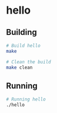# hello

## Building

```bash
# Build hello
make 

# Clean the build
make clean
```

## Running

```bash
# Running hello
./hello
```

